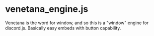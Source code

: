 # venetana_engine.js
Venetana is the word for window, and so this is a "window" engine for discord.js. Basically easy embeds with button capability. 
